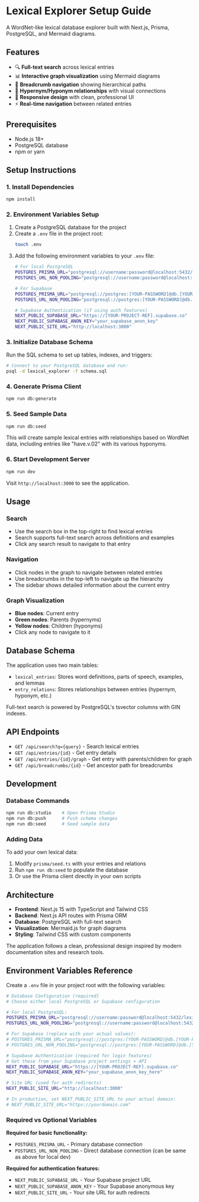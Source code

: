 # Lexical Explorer Setup Guide

A WordNet-like lexical database explorer built with Next.js, Prisma, PostgreSQL, and Mermaid diagrams.

## Features

- 🔍 **Full-text search** across lexical entries
- 📊 **Interactive graph visualization** using Mermaid diagrams
- 🧭 **Breadcrumb navigation** showing hierarchical paths
- 🔗 **Hypernym/Hyponym relationships** with visual connections
- 📱 **Responsive design** with clean, professional UI
- ⚡ **Real-time navigation** between related entries

## Prerequisites

- Node.js 18+ 
- PostgreSQL database
- npm or yarn

## Setup Instructions

### 1. Install Dependencies

```bash
npm install
```

### 2. Environment Variables Setup

1. Create a PostgreSQL database for the project
2. Create a `.env` file in the project root:
   ```bash
   touch .env
   ```
3. Add the following environment variables to your `.env` file:
   ```bash
   # For local PostgreSQL
   POSTGRES_PRISMA_URL="postgresql://username:password@localhost:5432/lexical_explorer"
   POSTGRES_URL_NON_POOLING="postgresql://username:password@localhost:5432/lexical_explorer"
   
   # For Supabase
   POSTGRES_PRISMA_URL="postgresql://postgres:[YOUR-PASSWORD]@db.[YOUR-PROJECT-REF].supabase.co:5432/postgres"
   POSTGRES_URL_NON_POOLING="postgresql://postgres:[YOUR-PASSWORD]@db.[YOUR-PROJECT-REF].supabase.co:5432/postgres"
   
   # Supabase Authentication (if using auth features)
   NEXT_PUBLIC_SUPABASE_URL="https://[YOUR-PROJECT-REF].supabase.co"
   NEXT_PUBLIC_SUPABASE_ANON_KEY="your_supabase_anon_key"
   NEXT_PUBLIC_SITE_URL="http://localhost:3000"
   ```

### 3. Initialize Database Schema

Run the SQL schema to set up tables, indexes, and triggers:

```bash
# Connect to your PostgreSQL database and run:
psql -d lexical_explorer -f schema.sql
```

### 4. Generate Prisma Client

```bash
npm run db:generate
```

### 5. Seed Sample Data

```bash
npm run db:seed
```

This will create sample lexical entries with relationships based on WordNet data, including entries like "have.v.02" with its various hyponyms.

### 6. Start Development Server

```bash
npm run dev
```

Visit `http://localhost:3000` to see the application.

## Usage

### Search
- Use the search box in the top-right to find lexical entries
- Search supports full-text search across definitions and examples
- Click any search result to navigate to that entry

### Navigation
- Click nodes in the graph to navigate between related entries
- Use breadcrumbs in the top-left to navigate up the hierarchy
- The sidebar shows detailed information about the current entry

### Graph Visualization
- **Blue nodes**: Current entry
- **Green nodes**: Parents (hypernyms)  
- **Yellow nodes**: Children (hyponyms)
- Click any node to navigate to it

## Database Schema

The application uses two main tables:

- `lexical_entries`: Stores word definitions, parts of speech, examples, and lemmas
- `entry_relations`: Stores relationships between entries (hypernym, hyponym, etc.)

Full-text search is powered by PostgreSQL's tsvector columns with GIN indexes.

## API Endpoints

- `GET /api/search?q={query}` - Search lexical entries
- `GET /api/entries/{id}` - Get entry details
- `GET /api/entries/{id}/graph` - Get entry with parents/children for graph
- `GET /api/breadcrumbs/{id}` - Get ancestor path for breadcrumbs

## Development

### Database Commands

```bash
npm run db:studio    # Open Prisma Studio
npm run db:push      # Push schema changes
npm run db:seed      # Seed sample data
```

### Adding Data

To add your own lexical data:

1. Modify `prisma/seed.ts` with your entries and relations
2. Run `npm run db:seed` to populate the database
3. Or use the Prisma client directly in your own scripts

## Architecture

- **Frontend**: Next.js 15 with TypeScript and Tailwind CSS
- **Backend**: Next.js API routes with Prisma ORM
- **Database**: PostgreSQL with full-text search
- **Visualization**: Mermaid.js for graph diagrams
- **Styling**: Tailwind CSS with custom components

The application follows a clean, professional design inspired by modern documentation sites and research tools.

## Environment Variables Reference

Create a `.env` file in your project root with the following variables:

```bash
# Database Configuration (required)
# Choose either local PostgreSQL or Supabase configuration

# For local PostgreSQL:
POSTGRES_PRISMA_URL="postgresql://username:password@localhost:5432/lexical_explorer"
POSTGRES_URL_NON_POOLING="postgresql://username:password@localhost:5432/lexical_explorer"

# For Supabase (replace with your actual values):
# POSTGRES_PRISMA_URL="postgresql://postgres:[YOUR-PASSWORD]@db.[YOUR-PROJECT-REF].supabase.co:5432/postgres"
# POSTGRES_URL_NON_POOLING="postgresql://postgres:[YOUR-PASSWORD]@db.[YOUR-PROJECT-REF].supabase.co:5432/postgres"

# Supabase Authentication (required for login features)
# Get these from your Supabase project settings > API
NEXT_PUBLIC_SUPABASE_URL="https://[YOUR-PROJECT-REF].supabase.co"
NEXT_PUBLIC_SUPABASE_ANON_KEY="your_supabase_anon_key_here"

# Site URL (used for auth redirects)
NEXT_PUBLIC_SITE_URL="http://localhost:3000"

# In production, set NEXT_PUBLIC_SITE_URL to your actual domain:
# NEXT_PUBLIC_SITE_URL="https://yourdomain.com"
```

### Required vs Optional Variables

**Required for basic functionality:**
- `POSTGRES_PRISMA_URL` - Primary database connection
- `POSTGRES_URL_NON_POOLING` - Direct database connection (can be same as above for local dev)

**Required for authentication features:**
- `NEXT_PUBLIC_SUPABASE_URL` - Your Supabase project URL
- `NEXT_PUBLIC_SUPABASE_ANON_KEY` - Your Supabase anonymous key
- `NEXT_PUBLIC_SITE_URL` - Your site URL for auth redirects
